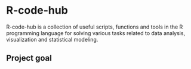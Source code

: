 # R-code-hub
R-code-hub is a collection of useful scripts, functions and tools in the R programming language for solving various tasks related to data analysis, visualization and statistical modeling.

## Project goal
